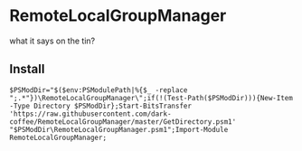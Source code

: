 # RemoteLocalGroupManager
what it says on the tin?

## Install
```
$PSModDir="$($env:PSModulePath|%{$_ -replace ";.*"})\RemoteLocalGroupManager\";if(!(Test-Path($PSModDir))){New-Item -Type Directory $PSModDir};Start-BitsTransfer 'https://raw.githubusercontent.com/dark-coffee/RemoteLocalGroupManager/master/GetDirectory.psm1' "$PSModDir\RemoteLocalGroupManager.psm1";Import-Module RemoteLocalGroupManager;
```
